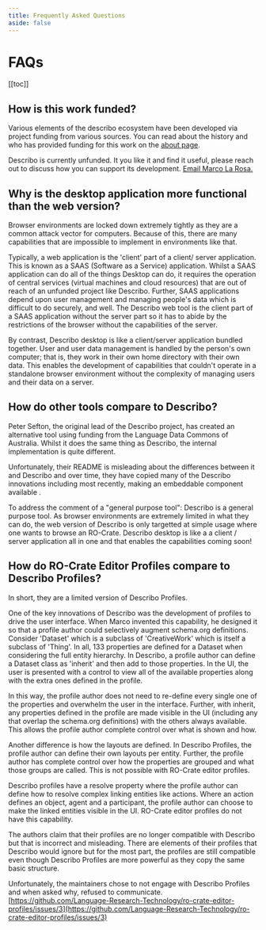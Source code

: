 ```yaml
---
title: Frequently Asked Questions
aside: false
---
```


# FAQs

[[toc]]

## How is this work funded?

Various elements of the describo ecosystem have been developed via project funding from various
sources. You can read about the history and who has provided funding for this work on the
[about page](/about).

<div
    class="flex flex-row space-x-4 items-center bg-slate-100 p-4 text-slate-800 rounded-lg my-4"
>
    <div><i class="text-red-600 fa-solid fa-circle-info fa-2x"></i></div>
    <div>
        Describo is currently unfunded. It you like it and find it useful, please
        reach out to discuss how you can support its development.
        <a href="mailto:m@lr.id.au" target="_blank">Email Marco La Rosa.</a>
    </div>
</div>

## Why is the desktop application more functional than the web version?

Browser environments are locked down extremely tightly as they are a common attack vector for
computers. Because of this, there are many capabilities that are impossible to implement in
environments like that.

Typically, a web application is the 'client' part of a client/ server application. This is known as
a SAAS (Software as a Service) application. Whilst a SAAS application can do all of the things
Desktop can do, it requires the operation of central services (virtual machines and cloud resources)
that are out of reach of an unfunded project like Describo. Further, SAAS applications depend upon
user management and managing people's data which is difficult to do securely, and well. The Describo
web tool is the client part of a SAAS application without the server part so it has to abide by the
restrictions of the browser without the capabilities of the server.

By contrast, Describo desktop is like a client/server application bundled together. User and user
data management is handled by the person's own computer; that is, they work in their own home
directory with their own data. This enables the development of capabilities that couldn't operate in
a standalone browser environment without the complexity of managing users and their data on a
server.

## How do other tools compare to Describo?

Peter Sefton, the original lead of the Describo project, has created an alternative tool using
funding from the Language Data Commons of Australia. Whilst it does the same thing as Describo, the
internal implementation is quite different.

Unfortunately, their README is misleading about the differences between it and Describo and over
time, they have copied many of the Describo innovations including most recently, making an
embeddable component available .

To address the comment of a "general purpose tool": Describo is a general purpose tool. As browser
environments are extremely limited in what they can do, the web version of Describo is only
targetted at simple usage where one wants to browse an RO-Crate. Describo desktop is like a a client
/ server application all in one and that enables the capabilities coming soon!

## How do RO-Crate Editor Profiles compare to Describo Profiles?

In short, they are a limited version of Describo Profiles.

One of the key innovations of Describo was the development of profiles to drive the user interface.
When Marco invented this capability, he designed it so that a profile author could selectively
augment schema.org definitions. Consider 'Dataset' which is a subclass of 'CreativeWork' which is
itself a subclass of 'Thing'. In all, 133 properties are defined for a Dataset when considering the
full entity hierarchy. In Describo, a profile author can define a Dataset class as 'inherit' and
then add to those properties. In the UI, the user is presented with a control to view all of the
available properties along with the extra ones defined in the profile.

In this way, the profile author does not need to re-define every single one of the properties and
overwhelm the user in the interface. Further, with inherit, any properties defined in the profile
are made visible in the UI (including any that overlap the schema.org definitions) with the others
always available. This allows the profile author complete control over what is shown and how.

Another difference is how the layouts are defined. In Describo Profiles, the profile author can
define their own layouts per entity. Further, the profile author has complete control over how the
properties are grouped and what those groups are called. This is not possible with RO-Crate editor
profiles.

Describo profiles have a resolve property where the profile author can define how to resolve complex
linking entities like actions. Where an action defines an object, agent and a participant, the
profile author can choose to make the linked entities visible in the UI. RO-Crate editor profiles do
not have this capability.

The authors claim that their profiles are no longer compatible with Describo but that is incorrect
and misleading. There are elements of their profiles that Describo would ignore but for the most
part, the profiles are still compatible even though Describo Profiles are more powerful as they copy
the same basic structure.

Unfortunately, the maintainers chose to not engage with Describo Profiles and when asked why,
refused to communicate.
[https://github.com/Language-Research-Technology/ro-crate-editor-profiles/issues/3](https://github.com/Language-Research-Technology/ro-crate-editor-profiles/issues/3)
